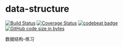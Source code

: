 # data-structure
[![Build Status](https://travis-ci.org/ztcaoll222/data-structure.svg?branch=master)](https://travis-ci.org/ztcaoll222/data-structure)
[![Coverage Status](https://coveralls.io/repos/github/ztcaoll222/data-structure/badge.svg?branch=master)](https://coveralls.io/github/ztcaoll222/data-structure?branch=master)
[![codebeat badge](https://codebeat.co/badges/0f782213-6a28-4d41-a129-f0aac657b5c3)](https://codebeat.co/projects/github-com-ztcaoll222-data-structure-master)
[![GitHub code size in bytes](https://img.shields.io/github/languages/code-size/ztcaoll222/data-structure)](https://github.com/ztcaoll222/data-structure/archive/master.zip)

数据结构-练习
